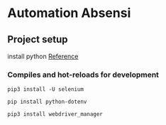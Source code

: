 # Automation Absensi

## Project setup
install python [Reference](https://www.python.org/)

### Compiles and hot-reloads for development
```
pip3 install -U selenium

pip install python-dotenv

pip3 install webdriver_manager
```
